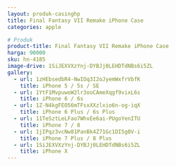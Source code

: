 ```yaml
---
layout: produk-casinghp
title: Final Fantasy VII Remake iPhone Case
categories: apple

# Produk
product-title: Final Fantasy VII Remake iPhone Case
harga: 90000
sku: hn-4185
image-drive: 1SiJEXVXzYnj-DYBJj0LEHDTdNBs6i5ZL
gallery:
  - url: 1zHEbsedbR4-NwIOq3I2oJyemWxfrVbfK
    title: iPhone 5 / 5s / SE
  - url: 1YtF1MvpuwoW2lr3ooCAmeXqgf9vixL6s
    title: iPhone 6 / 6s
  - url: 1Z-N4kgFEO56mTFsxXXzlxio6n-og-iqX
    title: iPhone 6 Plus / 6s Plus
  - url: 11TeSztLeLFao7WhvEe6ai-PUgoYenITU
    title: iPhone 7 / 8
  - url: 1jIPqz3vcNw81PanBk4Z71Gc1DI5g0V-i
    title: iPhone 7 Plus / 8 Plus
  - url: 1SiJEXVXzYnj-DYBJj0LEHDTdNBs6i5ZL
    title: iPhone X
---
```

